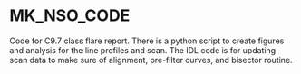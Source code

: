 # MK_NSO_CODE
Code for C9.7 class flare report.
There is a python script to create figures and analysis for the line profiles and scan.
The IDL code is for updating scan data to make sure of alignment, pre-filter curves, and bisector routine.
